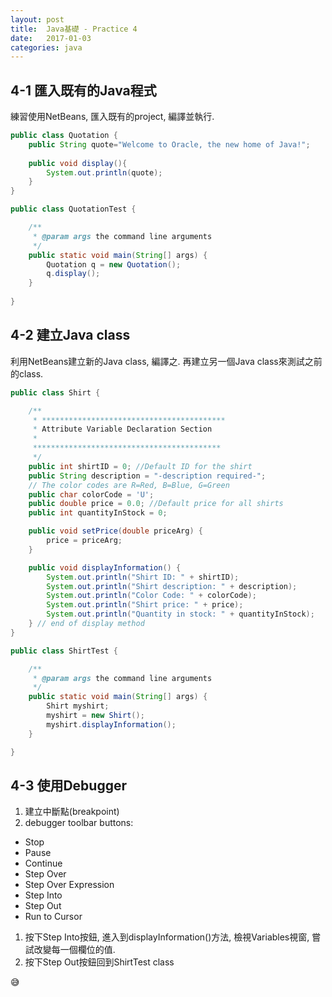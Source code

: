 ```yaml
---
layout:	post
title:	Java基礎 - Practice 4
date:	2017-01-03
categories: java
---
```

## 4-1 匯入既有的Java程式

練習使用NetBeans, 匯入既有的project, 編譯並執行.
```java
public class Quotation {
    public String quote="Welcome to Oracle, the new home of Java!";
    
    public void display(){
        System.out.println(quote);
    }
}
```

```java
public class QuotationTest {

    /**
     * @param args the command line arguments
     */
    public static void main(String[] args) {
        Quotation q = new Quotation();
        q.display();
    }
    
}
```

## 4-2 建立Java class

利用NetBeans建立新的Java class, 編譯之. 再建立另一個Java class來測試之前的class.
```java
public class Shirt {

    /**
     * *****************************************
     * Attribute Variable Declaration Section
     *
     ******************************************
     */
    public int shirtID = 0; //Default ID for the shirt
    public String description = "-description required-";
    // The color codes are R=Red, B=Blue, G=Green
    public char colorCode = 'U';
    public double price = 0.0; //Default price for all shirts
    public int quantityInStock = 0;

    public void setPrice(double priceArg) {
        price = priceArg;
    }

    public void displayInformation() {
        System.out.println("Shirt ID: " + shirtID);
        System.out.println("Shirt description: " + description);
        System.out.println("Color Code: " + colorCode);
        System.out.println("Shirt price: " + price);
        System.out.println("Quantity in stock: " + quantityInStock);
    } // end of display method
}
```

```java
public class ShirtTest {

    /**
     * @param args the command line arguments
     */
    public static void main(String[] args) {
        Shirt myshirt;
        myshirt = new Shirt();
        myshirt.displayInformation();
    }

}

```

## 4-3 使用Debugger

1. 建立中斷點(breakpoint)
1. debugger toolbar buttons:
  - Stop
  - Pause
  - Continue
  - Step Over
  - Step Over Expression
  - Step Into
  - Step Out
  - Run to Cursor
1. 按下Step Into按鈕, 進入到displayInformation()方法, 檢視Variables視窗, 嘗試改變每一個欄位的值.
1. 按下Step Out按鈕回到ShirtTest class

:sweat_smile:

